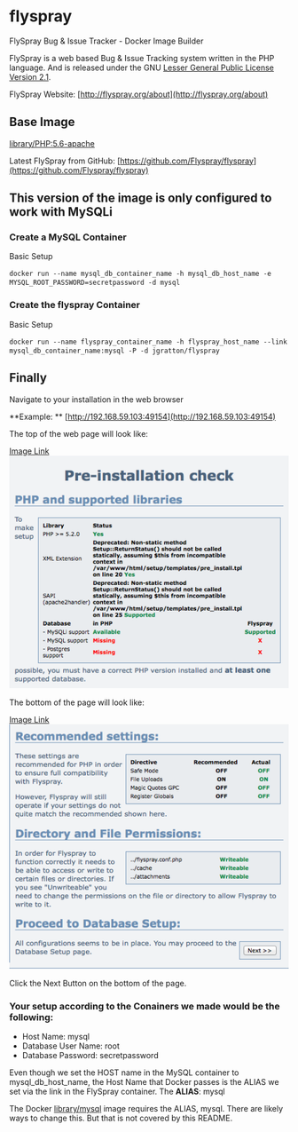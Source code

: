 # flyspray
FlySpray Bug &amp; Issue Tracker - Docker Image Builder

FlySpray is a web based Bug & Issue Tracking system written in the PHP language. And is released under the GNU [Lesser General Public License Version 2.1](http://www.gnu.org/licenses/old-licenses/lgpl-2.1.html).

FlySpray Website: [http://flyspray.org/about](http://flyspray.org/about)

## Base Image
[library/PHP:5.6-apache](https://registry.hub.docker.com/_/php/)

Latest FlySpray from GitHub: [https://github.com/Flyspray/flyspray](https://github.com/Flyspray/flyspray)

## This version of the image is only configured to work with MySQLi

### Create a MySQL Container
Basic Setup

```
docker run --name mysql_db_container_name -h mysql_db_host_name -e MYSQL_ROOT_PASSWORD=secretpassword -d mysql
```

### Create the flyspray Container
Basic Setup

```
docker run --name flyspray_container_name -h flyspray_host_name --link mysql_db_container_name:mysql -P -d jgratton/flyspray
```

## Finally
Navigate to your installation in the web browser

**Example: **
[http://192.168.59.103:49154](http://192.168.59.103:49154)

The top of the web page will look like:

[Image Link](https://raw.githubusercontent.com/jgratton/flyspray/master/Setup_Screen_1_Top.png)
<img src="https://raw.githubusercontent.com/jgratton/flyspray/master/Setup_Screen_1_Top.png">

The bottom of the page will look like:

[Image Link](https://raw.githubusercontent.com/jgratton/flyspray/master/Setup_Screen_1_Bottom.png)
<img src="https://raw.githubusercontent.com/jgratton/flyspray/master/Setup_Screen_1_Bottom.png">

Click the Next Button on the bottom of the page.

### Your setup according to the Conainers we made would be the following:
* Host Name: mysql
* Database User Name: root
* Database Password: secretpassword

Even though we set the HOST name in the MySQL container to mysql_db_host_name, the Host Name that Docker passes is the ALIAS we set via the link in the FlySpray container.  The **ALIAS**: mysql

The Docker [library/mysql](https://registry.hub.docker.com/_/mysql/) image requires the ALIAS, mysql.  There are likely ways to change this.  But that is not covered by this README.